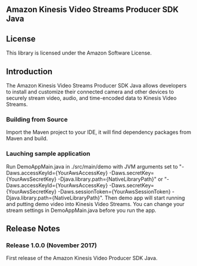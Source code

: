 ## Amazon Kinesis Video Streams Producer SDK Java

## License

This library is licensed under the Amazon Software License.

## Introduction

The Amazon Kinesis Video Streams Producer SDK Java allows developers to install and customize their connected camera and other devices to securely stream video, audio, and time-encoded data to Kinesis Video Streams.

### Building from Source

Import the Maven project to your IDE, it will find dependency packages from Maven and build.

### Lauching sample application
Run DemoAppMain.java in ./src/main/demo with JVM arguments set to "-Daws.accessKeyId={YourAwsAccessKey} -Daws.secretKey={YourAwsSecretKey} -Djava.library.path={NativeLibraryPath}" or "-Daws.accessKeyId={YourAwsAccessKey} -Daws.secretKey={YourAwsSecretKey} -Daws.sessionToken={YourAwsSessionToken} -Djava.library.path={NativeLibraryPath}". Then demo app will start running and putting demo video into Kinesis Video Streams. You can change your stream settings in DemoAppMain.java before you run the app.

## Release Notes

### Release 1.0.0 (November 2017)

First release of the Amazon Kinesis Video Producer SDK Java.
